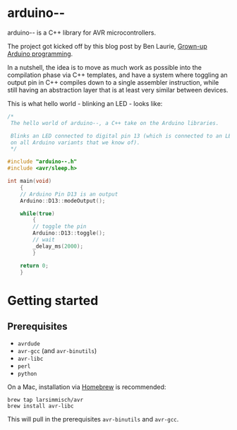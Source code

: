 # arduino--

arduino-- is a C++ library for AVR microcontrollers.

The project got kicked off by this blog post by Ben Laurie, [Grown-up Arduino programming](http://www.links.org/?p=1057).

In a nutshell, the idea is to move as much work as possible into the
compilation phase via C++ templates, and have a system where toggling an
output pin in C++ compiles down to a single assembler instruction, while
still having an abstraction layer that is at least very similar between devices.

This is what hello world - blinking an LED - looks like:

```c++
/*
 The hello world of arduino--, a C++ take on the Arduino libraries.

 Blinks an LED connected to digital pin 13 (which is connected to an LED
 on all Arduino variants that we know of).
 */

#include "arduino--.h"
#include <avr/sleep.h>

int main(void)
    {
    // Arduino Pin D13 is an output
    Arduino::D13::modeOutput();

    while(true)
        {
        // toggle the pin
        Arduino::D13::toggle();
        // wait
        _delay_ms(2000);
        }

    return 0;
    }
```
# Getting started

## Prerequisites

* `avrdude`
* `avr-gcc` (and `avr-binutils`)
* `avr-libc`
* `perl`
* `python`

On a Mac, installation via [Homebrew](http://brew.sh/) is recommended:

    brew tap larsimmisch/avr
    brew install avr-libc

This will pull in the prerequisites `avr-binutils` and `avr-gcc`.
